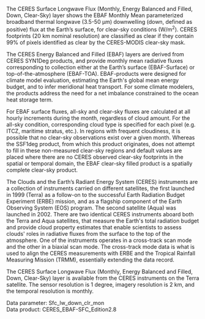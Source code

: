 The CERES Surface Longwave Flux (Monthly, Energy Balanced and Filled, Down, Clear-Sky) layer shows the EBAF Monthly Mean parameterized broadband thermal longwave (3.5-50 µm) downwelling (down, defined as positive) flux at the Earth’s surface, for clear-sky conditions (W/m<sup>2</sup>). CERES footprints (20 km nominal resolution) are classified as clear if they contain 99% of pixels identified as clear by the CERES-MODIS clear-sky mask.

The CERES Energy Balanced and Filled (EBAF) layers are derived from CERES SYN1Deg products, and provide monthly mean radiative fluxes corresponding to collection either at the Earth’s surface (EBAF-Surface) or top-of-the-atmosphere (EBAF-TOA). EBAF-products were designed for climate model evaluation, estimating the Earth's global mean energy budget, and to infer meridional heat transport. For some climate modelers, the products address the need for a net imbalance constrained to the ocean heat storage term.

For EBAF surface fluxes, all-sky and clear-sky fluxes are calculated at all hourly increments during the month, regardless of cloud amount. For the all-sky condition, corresponding cloud type is specified for each pixel (e.g. ITCZ, maritime stratus, etc.). In regions with frequent cloudiness, it is possible that no clear-sky observations exist over a given month. Whereas the SSF1deg product, from which this product originates, does not attempt to fill in these non-measured clear-sky regions and default values are placed where there are no CERES observed clear-sky footprints in the spatial or temporal domain, the EBAF clear-sky filled product is a spatially complete clear-sky product.

The Clouds and the Earth’s Radiant Energy System (CERES) instruments are a collection of instruments carried on different satellites, the first launched in 1999 (Terra) as a follow-on to the successful Earth Radiation Budget Experiment (ERBE) mission, and as a flagship component of the Earth Observing System (EOS) program. The second satellite (Aqua) was launched in 2002. There are two identical CERES instruments aboard both the Terra and Aqua satellites, that measure the Earth's total radiation budget and provide cloud property estimates that enable scientists to assess clouds' roles in radiative fluxes from the surface to the top of the atmosphere. One of the instruments operates in a cross-track scan mode and the other in a biaxial scan mode. The cross-track mode data is what is used to align the CERES measurements with ERBE and the Tropical Rainfall Measuring Mission (TRMM), essentially extending the data record.

The CERES Surface Longwave Flux (Monthly, Energy Balanced and Filled, Down, Clear-Sky) layer is available from the CERES instruments on the Terra satellite. The sensor resolution is 1 degree, imagery resolution is 2 km, and the temporal resolution is monthly.

Data parameter: Sfc_lw_down_clr_mon  
Data product: CERES_EBAF-SFC_Edition2.8
